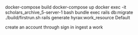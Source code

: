 docker-compose build
docker-compose up
docker exec -it scholars_archive_5-server-1 bash
bundle exec rails db:migrate
./build/firstrun.sh
rails generate hyrax:work_resource Default

create an account through sign in
ingest a work
